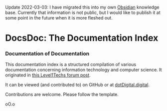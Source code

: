Update 2022-03-03: I have migrated this into my own [Obsidian](https://obsidian.md/) knowledge base. Currently that information is not public, but I would like to publish it at some point in the future when it is more fleshed out.

# DocsDoc: The Documentation Index
### Documentation of Documentation

This documentation index is a structured compilation of various documentation concerning information technology and computer science. It originated in [this Level1Techs forum post](https://forum.level1techs.com/t/aggregating-documentation/122484/8).

It can be viewed (and contributed to) on GitHub or at [dotDigital.digital](https://dotdigital.digital/docs/overview).

Contributions are welcome. Please follow the template.

oO.o
